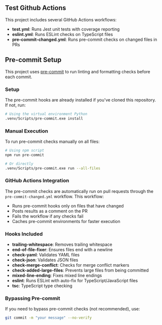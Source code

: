 ## Test Github Actions

This project includes several GitHub Actions workflows:

- **test.yml**: Runs Jest unit tests with coverage reporting
- **eslint.yml**: Runs ESLint checks on TypeScript files
- **pre-commit-changed.yml**: Runs pre-commit checks on changed files in PRs

## Pre-commit Setup

This project uses [pre-commit](https://pre-commit.com/) to run linting and formatting checks before each commit.

### Setup

The pre-commit hooks are already installed if you've cloned this repository. If not, run:

```bash
# Using the virtual environment Python
.venv/Scripts/pre-commit.exe install
```

### Manual Execution

To run pre-commit checks manually on all files:

```bash
# Using npm script
npm run pre-commit

# Or directly
.venv/Scripts/pre-commit.exe run --all-files
```

### GitHub Actions Integration

The pre-commit checks are automatically run on pull requests through the `pre-commit-changed.yml` workflow. This workflow:

- Runs pre-commit hooks only on files that have changed
- Posts results as a comment on the PR
- Fails the workflow if any checks fail
- Caches pre-commit environments for faster execution

### Hooks Included

- **trailing-whitespace**: Removes trailing whitespace
- **end-of-file-fixer**: Ensures files end with a newline
- **check-yaml**: Validates YAML files
- **check-json**: Validates JSON files
- **check-merge-conflict**: Checks for merge conflict markers
- **check-added-large-files**: Prevents large files from being committed
- **mixed-line-ending**: Fixes mixed line endings
- **eslint**: Runs ESLint with auto-fix for TypeScript/JavaScript files
- **tsc**: TypeScript type checking

### Bypassing Pre-commit

If you need to bypass pre-commit checks (not recommended), use:

```bash
git commit -m "your message" --no-verify
```
